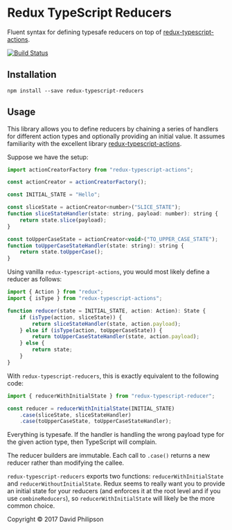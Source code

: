 # Redux TypeScript Reducers

Fluent syntax for defining typesafe reducers on top of [redux-typescript-actions](https://github.com/aikoven/redux-typescript-actions).

[![Build Status](https://travis-ci.org/dphilipson/redux-typescript-reducers.svg?branch=master)](https://travis-ci.org/dphilipson/redux-typescript-reducers)

## Installation

```
npm install --save redux-typescript-reducers
```

## Usage

This library allows you to define reducers by chaining a series of handlers for different action
types and optionally providing an initial value. It assumes familiarity with the excellent library
[redux-typescript-actions](https://github.com/aikoven/redux-typescript-actions).

Suppose we have the setup:
``` javascript
import actionCreatorFactory from "redux-typescript-actions";

const actionCreator = actionCreatorFactory();

const INITIAL_STATE = "Hello";

const sliceState = actionCreator<number>("SLICE_STATE");
function sliceStateHandler(state: string, payload: number): string {
    return state.slice(payload);
}

const toUpperCaseState = actionCreator<void>("TO_UPPER_CASE_STATE");
function toUpperCaseStateHandler(state: string): string {
    return state.toUpperCase();
}
```
Using vanilla `redux-typescript-actions`, you would most likely define a reducer as follows:
``` javascript
import { Action } from "redux";
import { isType } from "redux-typescript-actions";

function reducer(state = INITIAL_STATE, action: Action): State {
    if (isType(action, sliceState)) {
        return sliceStateHandler(state, action.payload);
    } else if (isType(action, toUpperCaseState)) {
        return toUpperCaseStateHandler(state, action.payload);
    } else {
        return state;
    }
}
```
With `redux-typescript-reducers`, this is exactly equivalent to the following code:
``` javascript
import { reducerWithInitialState } from "redux-typescript-reducer";

const reducer = reducerWithInitialState(INITIAL_STATE)
    .case(sliceState, sliceStateHandler)
    .case(toUpperCaseState, toUpperCaseStateHandler);
```
Everything is typesafe. If the handler is handling the wrong payload type for the given action
type, then TypeScript will complain.

The reducer builders are immutable. Each call to `.case()` returns a new reducer rather than
modifying the callee.

`redux-typescript-reducers` exports two functions: `reducerWithInitialState` and
`reducerWithoutInitialState`. Redux seems to really want you to provide an initial state for your
reducers (and enforces it at the root level and if you use `combineReducers`), so
`reducerWithInitialState` will likely be the more common choice.

Copyright © 2017 David Philipson
